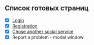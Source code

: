 ## Список готовых страниц
- [x] [Login](https://buzzmi-light.vercel.app/login)
- [x] [Registration](https://buzzmi-light.vercel.app/registration)
- [x] [Chose another social service](https://buzzmi-light.vercel.app/other-services)
- [x] Report a problem - modal window
